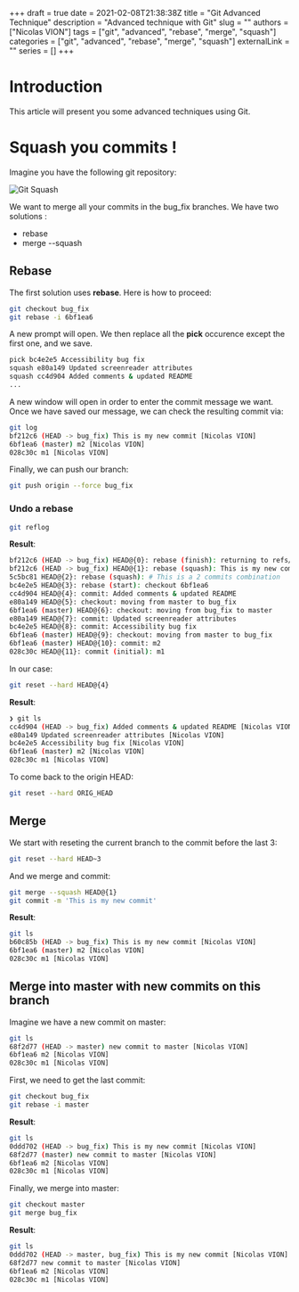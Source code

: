 +++
draft = true
date = 2021-02-08T21:38:38Z
title = "Git Advanced Technique"
description = "Advanced technique with Git"
slug = ""
authors = ["Nicolas VION"]
tags = ["git", "advanced", "rebase", "merge", "squash"]
categories = ["git", "advanced", "rebase", "merge", "squash"]
externalLink = ""
series = []
+++

# Introduction

This article will present you some advanced techniques using Git.

# Squash you commits !

Imagine you have the following git repository:

![Git Squash](../../images/git_squash_01.png)

We want to merge all your commits in the bug_fix branches. We have two
solutions :
  * rebase
  * merge --squash

## Rebase

The first solution uses **rebase**. Here is how to proceed:

```bash
git checkout bug_fix
git rebase -i 6bf1ea6
```

A new prompt will open. We then replace all the **pick** occurence except the
first one, and we save.

```bash
pick bc4e2e5 Accessibility bug fix
squash e80a149 Updated screenreader attributes
squash cc4d904 Added comments & updated README
...
```

A new window will open in order to enter the commit message we want. Once we
have saved our message, we can check the resulting commit via:

```bash
git log
bf212c6 (HEAD -> bug_fix) This is my new commit [Nicolas VION]
6bf1ea6 (master) m2 [Nicolas VION]
028c30c m1 [Nicolas VION]
```

Finally, we can push our branch:

```bash
git push origin --force bug_fix
```

### Undo a rebase

```bash
git reflog
```

**Result**:

```bash
bf212c6 (HEAD -> bug_fix) HEAD@{0}: rebase (finish): returning to refs/heads/bug_fix
bf212c6 (HEAD -> bug_fix) HEAD@{1}: rebase (squash): This is my new commit
5c5bc81 HEAD@{2}: rebase (squash): # This is a 2 commits combination
bc4e2e5 HEAD@{3}: rebase (start): checkout 6bf1ea6
cc4d904 HEAD@{4}: commit: Added comments & updated README
e80a149 HEAD@{5}: checkout: moving from master to bug_fix
6bf1ea6 (master) HEAD@{6}: checkout: moving from bug_fix to master
e80a149 HEAD@{7}: commit: Updated screenreader attributes
bc4e2e5 HEAD@{8}: commit: Accessibility bug fix
6bf1ea6 (master) HEAD@{9}: checkout: moving from master to bug_fix
6bf1ea6 (master) HEAD@{10}: commit: m2
028c30c HEAD@{11}: commit (initial): m1
```

In our case:

```bash
git reset --hard HEAD@{4}
```

**Result**:

```bash
❯ git ls
cc4d904 (HEAD -> bug_fix) Added comments & updated README [Nicolas VION]
e80a149 Updated screenreader attributes [Nicolas VION]
bc4e2e5 Accessibility bug fix [Nicolas VION]
6bf1ea6 (master) m2 [Nicolas VION]
028c30c m1 [Nicolas VION]
```

To come back to the origin HEAD:

```bash
git reset --hard ORIG_HEAD
```

## Merge

We start with reseting the current branch to the commit before the last 3:

```bash
git reset --hard HEAD~3
```
And we merge and commit:

```bash
git merge --squash HEAD@{1}
git commit -m 'This is my new commit'
```
**Result**:

```bash
git ls
b60c85b (HEAD -> bug_fix) This is my new commit [Nicolas VION]
6bf1ea6 (master) m2 [Nicolas VION]
028c30c m1 [Nicolas VION]
```

## Merge into master with new commits on this branch

Imagine we have a new commit on master:

```bash
git ls
68f2d77 (HEAD -> master) new commit to master [Nicolas VION]
6bf1ea6 m2 [Nicolas VION]
028c30c m1 [Nicolas VION]
```

First, we need to get the last commit:

```bash
git checkout bug_fix
git rebase -i master
```

**Result**:

```bash
git ls
0ddd702 (HEAD -> bug_fix) This is my new commit [Nicolas VION]
68f2d77 (master) new commit to master [Nicolas VION]
6bf1ea6 m2 [Nicolas VION]
028c30c m1 [Nicolas VION]
```

Finally, we merge into master:

```bash
git checkout master
git merge bug_fix
```

**Result**:

```bash
git ls
0ddd702 (HEAD -> master, bug_fix) This is my new commit [Nicolas VION]
68f2d77 new commit to master [Nicolas VION]
6bf1ea6 m2 [Nicolas VION]
028c30c m1 [Nicolas VION]
```

